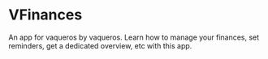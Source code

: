 # VFinances
An app for vaqueros by vaqueros. Learn how to manage your finances, set reminders, get a dedicated overview, etc with this app.
